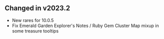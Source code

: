 ## Changed in v2023.2

* New rares for 10.0.5
* Fix Emerald Garden Explorer's Notes / Ruby Gem Cluster Map mixup in some treasure tooltips

